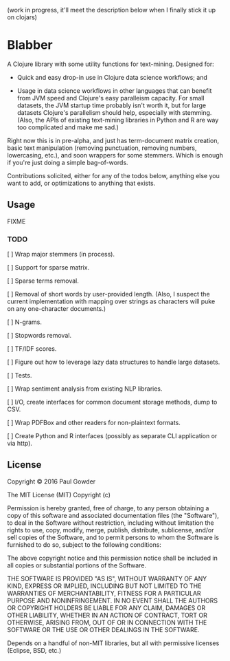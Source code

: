 (work in progress, it'll meet the description below when I finally stick it up on clojars)

# Blabber

A Clojure library with some utility functions for text-mining. Designed for:

- Quick and easy drop-in use in Clojure data science workflows; and 

- Usage in data science workflows in other languages that can benefit from JVM speed and Clojure's easy paralleism capacity. For small datasets, the JVM startup time probably isn't worth it, but for large datasets Clojure's parallelism should help, especially with stemming. (Also, the APIs of existing text-mining libraries in Python and R are way too complicated and make me sad.)

Right now this is in pre-alpha, and just has term-document matrix creation, basic text manipulation (removing punctuation, removing numbers, lowercasing, etc.), and soon wrappers for some stemmers. Which is enough if you're just doing a simple bag-of-words.

Contributions solicited, either for any of the todos below, anything else you want to add, or optimizations to anything that exists.

## Usage

FIXME



### TODO

[ ] Wrap major stemmers (in process).

[ ] Support for sparse matrix.

[ ] Sparse terms removal.

[ ] Removal of short words by user-provided length. (Also, I suspect the current implementation with mapping over strings as characters will puke on any one-character documents.)

[ ] N-grams.

[ ] Stopwords removal.

[ ] TF/IDF scores.

[ ] Figure out how to leverage lazy data structures to handle large datasets.

[ ] Tests.

[ ] Wrap sentiment analysis from existing NLP libraries.

[ ] I/O, create interfaces for common document storage methods, dump to CSV.

[ ] Wrap PDFBox and other readers for non-plaintext formats.

[ ] Create Python and R interfaces (possibly as separate CLI application or via http).

## License

Copyright © 2016 Paul Gowder

The MIT License (MIT)
Copyright (c) <year> <copyright holders>

Permission is hereby granted, free of charge, to any person obtaining a copy of this software and associated documentation files (the "Software"), to deal in the Software without restriction, including without limitation the rights to use, copy, modify, merge, publish, distribute, sublicense, and/or sell copies of the Software, and to permit persons to whom the Software is furnished to do so, subject to the following conditions:

The above copyright notice and this permission notice shall be included in all copies or substantial portions of the Software.

THE SOFTWARE IS PROVIDED "AS IS", WITHOUT WARRANTY OF ANY KIND, EXPRESS OR IMPLIED, INCLUDING BUT NOT LIMITED TO THE WARRANTIES OF MERCHANTABILITY, FITNESS FOR A PARTICULAR PURPOSE AND NONINFRINGEMENT. IN NO EVENT SHALL THE AUTHORS OR COPYRIGHT HOLDERS BE LIABLE FOR ANY CLAIM, DAMAGES OR OTHER LIABILITY, WHETHER IN AN ACTION OF CONTRACT, TORT OR OTHERWISE, ARISING FROM, OUT OF OR IN CONNECTION WITH THE SOFTWARE OR THE USE OR OTHER DEALINGS IN THE SOFTWARE.

Depends on a handful of non-MIT libraries, but all with permissive licenses (Eclipse, BSD, etc.)
